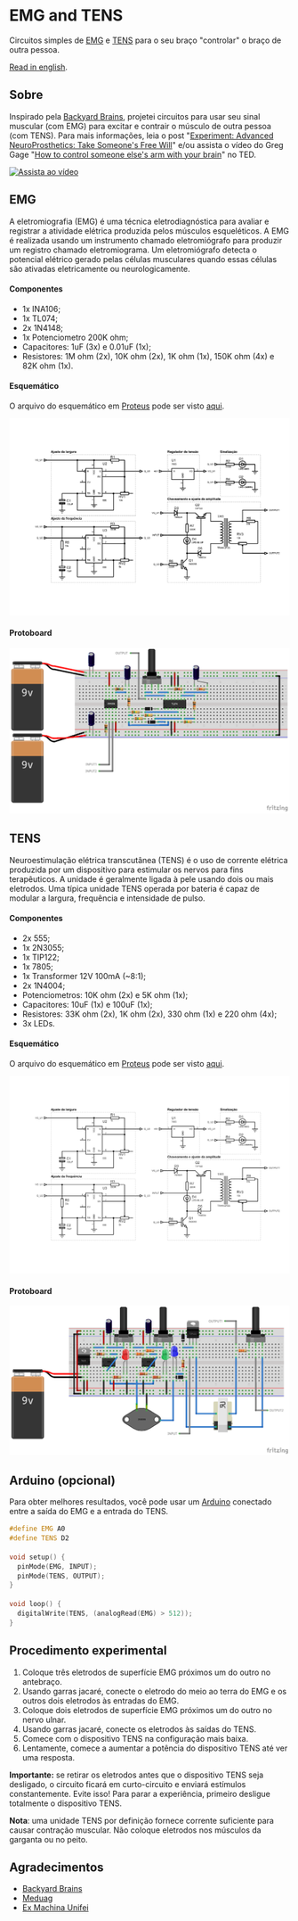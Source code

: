 ﻿# EMG and TENS

Circuitos simples de [EMG](https://en.wikipedia.org/wiki/Electromyography) e [TENS](https://en.wikipedia.org/wiki/Transcutaneous_electrical_nerve_stimulation) para o seu braço "controlar" o braço de outra pessoa.

[Read in english](https://github.com/leandcesar/emg-and-tens/blob/master/README.md).

## Sobre

Inspirado pela [Backyard Brains](https://backyardbrains.com), projetei circuitos para usar seu sinal muscular (com EMG) para excitar e contrair o músculo de outra pessoa (com TENS). Para mais informações, leia o post "[Experiment: Advanced NeuroProsthetics: Take Someone's Free Will](https://backyardbrains.com/experiments/humanhumaninterface)" e/ou assista o vídeo do Greg Gage "[How to control someone else's arm with your brain](https://www.ted.com/talks/greg_gage_how_to_control_someone_else_s_arm_with_your_brain?)" no TED.

[![Assista ao vídeo](http://i3.ytimg.com/vi/rSQNi5sAwuc/maxresdefault.jpg)](https://www.ted.com/talks/greg_gage_how_to_control_someone_else_s_arm_with_your_brain?)

## EMG

A eletromiografia (EMG) é uma técnica eletrodiagnóstica para avaliar e registrar a atividade elétrica produzida pelos músculos esqueléticos. A EMG é realizada usando um instrumento chamado eletromiógrafo para produzir um registro chamado eletromiograma. Um eletromiógrafo detecta o potencial elétrico gerado pelas células musculares quando essas células são ativadas eletricamente ou neurologicamente.

#### Componentes 

- 1x INA106;
- 1x TL074;
- 2x 1N4148;
- 1x Potenciometro 200K ohm;
- Capacitores: 1uF (3x) e 0.01uF (1x);
- Resistores: 1M ohm (2x), 10K ohm (2x), 1K ohm (1x), 150K ohm (4x) e 82K ohm (1x).

#### Esquemático

O arquivo do esquemático em [Proteus](https://www.labcenter.com/) pode ser visto [aqui](https://github.com/leandcesar/emg-and-tens/blob/master/EMG).

![Esquemático do EMG](https://github.com/leandcesar/emg-and-tens/blob/master/EMG/EMG-sch.png)

#### Protoboard

![EMG protoboard](https://github.com/leandcesar/emg-and-tens/blob/master/EMG/EMG-proto.png)

## TENS

Neuroestimulação elétrica transcutânea (TENS) é o uso de corrente elétrica produzida por um dispositivo para estimular os nervos para fins terapêuticos. A unidade é geralmente ligada à pele usando dois ou mais eletrodos. Uma típica unidade TENS operada por bateria é capaz de modular a largura, frequência e intensidade de pulso.

#### Componentes 

- 2x 555;
- 1x 2N3055;
- 1x TIP122;
- 1x 7805;
- 1x Transformer 12V 100mA (~8:1);
- 2x 1N4004;
- Potenciometros: 10K ohm (2x) e 5K ohm (1x);
- Capacitores: 10uF (1x) e 100uF (1x);
- Resistores: 33K ohm (2x), 1K ohm (2x), 330 ohm (1x) e 220 ohm (4x);
- 3x LEDs.

#### Esquemático

O arquivo do esquemático em [Proteus](https://www.labcenter.com/) pode ser visto [aqui](https://github.com/leandcesar/emg-and-tens/blob/master/TENS).

![Esquemático do TENS](https://github.com/leandcesar/emg-and-tens/blob/master/TENS/TENS-sch.png)

#### Protoboard

![TENS protoboard](https://github.com/leandcesar/emg-and-tens/blob/master/TENS/TENS-proto.png)

## Arduino (opcional)

Para obter melhores resultados, você pode usar um [Arduino](https://www.arduino.cc/) conectado entre a saída do EMG e a entrada do TENS.

```C++
#define EMG A0
#define TENS D2

void setup() {
  pinMode(EMG, INPUT);
  pinMode(TENS, OUTPUT);
}

void loop() {
  digitalWrite(TENS, (analogRead(EMG) > 512));
}
```

## Procedimento experimental

1. Coloque três eletrodos de superfície EMG próximos um do outro no antebraço.
2. Usando garras jacaré, conecte o eletrodo do meio ao terra do EMG e os outros dois eletrodos às entradas do EMG.
3. Coloque dois eletrodos de superfície EMG próximos um do outro no nervo ulnar.
4. Usando garras jacaré, conecte os eletrodos às saídas do TENS.
5. Comece com o dispositivo TENS na configuração mais baixa.
6. Lentamente, comece a aumentar a potência do dispositivo TENS até ver uma resposta.

**Importante:** se retirar os eletrodos antes que o dispositivo TENS seja desligado, o circuito ficará em curto-circuito e enviará estímulos constantemente. Evite isso! Para parar a experiência, primeiro desligue totalmente o dispositivo TENS.

**Nota**: uma unidade TENS por definição fornece corrente suficiente para causar contração muscular. Não coloque eletrodos nos músculos da garganta ou no peito.

## Agradecimentos

- [Backyard Brains](https://backyardbrains.com)
- [Meduag](https://www.youtube.com/user/meduag/)
- [Ex Machina Unifei](https://www.facebook.com/ExMachina.UNIFEI)
